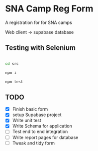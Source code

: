 # SNA Camp Reg Form

A registration for for SNA camps

Web client -> supabase database


## Testing with Selenium

```bash

cd src

npm i

npm test
```

## TODO

- [x] Finish basic form
- [x] setup Supabase project
- [x] Write unit test
- [x] Write Schema for application
- [ ] Test end to end integration
- [ ] Write report pages for database
- [ ] Tweak and tidy form
